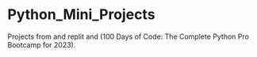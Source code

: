 # Python_Mini_Projects
Projects from and replit and (100 Days of Code: The Complete Python Pro Bootcamp for 2023).
